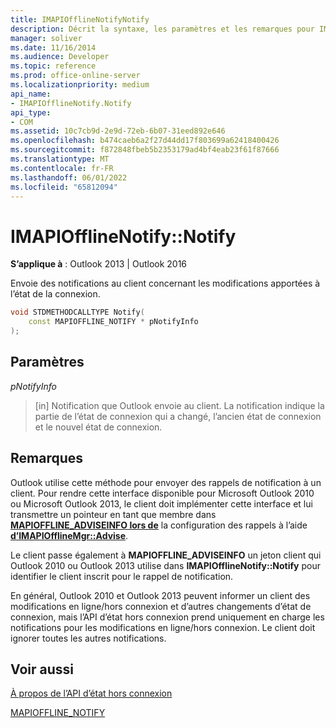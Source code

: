 ```yaml
---
title: IMAPIOfflineNotifyNotify
description: Décrit la syntaxe, les paramètres et les remarques pour IMAPIOfflineNotifyNotify, qui envoie des notifications au client concernant les modifications apportées à l’état de la connexion.
manager: soliver
ms.date: 11/16/2014
ms.audience: Developer
ms.topic: reference
ms.prod: office-online-server
ms.localizationpriority: medium
api_name:
- IMAPIOfflineNotify.Notify
api_type:
- COM
ms.assetid: 10c7cb9d-2e9d-72eb-6b07-31eed892e646
ms.openlocfilehash: b474caeb6a2f27d44dd17f803699a62418400426
ms.sourcegitcommit: f872848fbeb5b2353179ad4bf4eab23f61f87666
ms.translationtype: MT
ms.contentlocale: fr-FR
ms.lasthandoff: 06/01/2022
ms.locfileid: "65812094"
---
```

# <a name="imapiofflinenotifynotify"></a>IMAPIOfflineNotify::Notify

  
  
**S’applique à** : Outlook 2013 | Outlook 2016 
  
Envoie des notifications au client concernant les modifications apportées à l’état de la connexion.
  
```cpp
void STDMETHODCALLTYPE Notify(  
    const MAPIOFFLINE_NOTIFY * pNotifyInfo 
);
```

## <a name="parameters"></a>Paramètres

 _pNotifyInfo_
  
> [in] Notification que Outlook envoie au client. La notification indique la partie de l’état de connexion qui a changé, l’ancien état de connexion et le nouvel état de connexion.
    
## <a name="remarks"></a>Remarques

Outlook utilise cette méthode pour envoyer des rappels de notification à un client. Pour rendre cette interface disponible pour Microsoft Outlook 2010 ou Microsoft Outlook 2013, le client doit implémenter cette interface et lui transmettre un pointeur en tant que membre dans **[MAPIOFFLINE_ADVISEINFO lors de](mapioffline_adviseinfo.md)** la configuration des rappels à l’aide **[d’IMAPIOfflineMgr::Advise](imapiofflinemgr-advise.md)**. 
  
Le client passe également à **MAPIOFFLINE_ADVISEINFO** un jeton client qui Outlook 2010 ou Outlook 2013 utilise dans **IMAPIOfflineNotify::Notify** pour identifier le client inscrit pour le rappel de notification. 
  
En général, Outlook 2010 et Outlook 2013 peuvent informer un client des modifications en ligne/hors connexion et d’autres changements d’état de connexion, mais l’API d’état hors connexion prend uniquement en charge les notifications pour les modifications en ligne/hors connexion. Le client doit ignorer toutes les autres notifications.
  
## <a name="see-also"></a>Voir aussi



[À propos de l’API d’état hors connexion](about-the-offline-state-api.md)
  
[MAPIOFFLINE_NOTIFY](mapioffline_notify.md)

